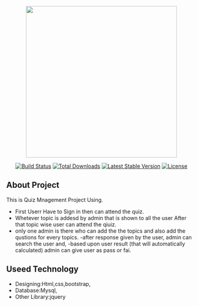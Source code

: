 <p align="center"><a href="https://laravel.com" target="_blank"><img src="https://raw.githubusercontent.com/laravel/art/master/logo-lockup/5%20SVG/2%20CMYK/1%20Full%20Color/laravel-logolockup-cmyk-red.svg" width="400"></a></p>

<p align="center">
<a href="https://travis-ci.org/laravel/framework"><img src="https://travis-ci.org/laravel/framework.svg" alt="Build Status"></a>
<a href="https://packagist.org/packages/laravel/framework"><img src="https://img.shields.io/packagist/dt/laravel/framework" alt="Total Downloads"></a>
<a href="https://packagist.org/packages/laravel/framework"><img src="https://img.shields.io/packagist/v/laravel/framework" alt="Latest Stable Version"></a>
<a href="https://packagist.org/packages/laravel/framework"><img src="https://img.shields.io/packagist/l/laravel/framework" alt="License"></a>
</p>

## About Project

This is Quiz Mnagement Project Using.
- First Userr Have to Sign in then can attend the quiz. 
- Whetever topic is addesd by  admin that is shown to all the user 
After that topic wise user can attend the qiuiz.
- only one admin is there who can add the the topics and also add the qustions for every topics.
-after response given by the user, admin can search the user and,
-based upon user result (that will automatically calculated) admin can give user as pass or fai.


## Useed Technology
- Designing:Html,css,bootstrap,
- Database:Mysql,
- Other Library:jquery

